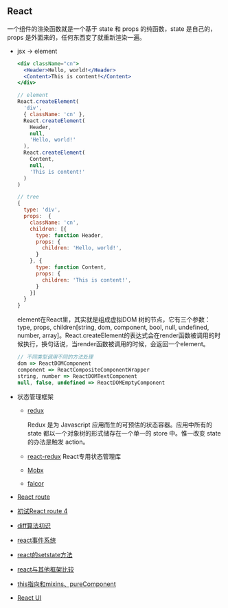 ## React

一个组件的渲染函数就是一个基于 state 和 props 的纯函数，state 是自己的，props 是外面来的，任何东西变了就重新渲染一遍。

* jsx -> element

  ```jsx
  <div className="cn">
    <Header>Hello, world!</Header>
    <Content>This is content!</Content>
  </div>

  // element
  React.createElement(
    'div',
    { className: 'cn' },
    React.createElement(
      Header,
      null,
      'Hello, world!'
    ),
    React.createElement(
      Content,
      null,
      'This is content!'
    )
  )

  // tree
  {
    type: 'div',
    props:  { 
      className: 'cn',
      children: [{
        type: function Header,
        props: {
          children: 'Hello, world!',
        }
      }, {
        type: function Content,
        props: {
          children: 'This is content!',
        }
      }]
    }
  }
  ```

  element在React里，其实就是组成虚拟DOM 树的节点，它有三个参数：type, props, children[string, dom, component, bool, null, undefined, number, array]。React.createElement的表达式会在render函数被调用的时候执行，换句话说，当render函数被调用的时候，会返回一个element。

  ```js
  // 不同类型调用不同的方法处理
  dom => ReactDOMComponent
  component => ReactCompositeComponentWrapper
  string, number => ReactDOMTextComponent
  null, false, undefined => ReactDOMEmptyComponent
  ```
  
* 状态管理框架

  - [redux](./dataManage/redux)

    Redux 是为 Javascript 应用而生的可预估的状态容器。应用中所有的 state 都以一个对象树的形式储存在一个单一的 store 中。惟一改变 state 的办法是触发 action。

  - [react-redux](./dataManage/redux/react-redux) React专用状态管理库

  - [Mobx](./dataManage/Mobx)

  - [falcor](./dataManage/falcor)

* [React route](./router)

* [初试React route 4](./router/router4)

* [diff算法初识](./Note/diff)

* [react事件系统](./implement/event)

* [react的setstate方法](./implement/setState)

* [react与其他框架比较](./Note/compare)

* [this指向和mixins、pureComponent](./Note/component)

* [React UI](./antd)
